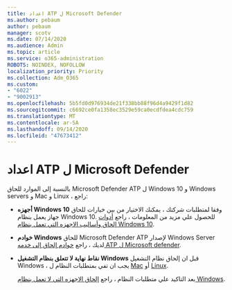 ```yaml
---
title: اعداد ATP ل Microsoft Defender
ms.author: pebaum
author: pebaum
manager: scotv
ms.date: 07/14/2020
ms.audience: Admin
ms.topic: article
ms.service: o365-administration
ROBOTS: NOINDEX, NOFOLLOW
localization_priority: Priority
ms.collection: Adm_O365
ms.custom:
- "6022"
- "9002913"
ms.openlocfilehash: 5b5fd0d976934de21f338bb88f96d4a9429f1d82
ms.sourcegitcommit: c6692ce0fa1358ec3529e59ca0ecdfdea4cdc759
ms.translationtype: MT
ms.contentlocale: ar-SA
ms.lasthandoff: 09/14/2020
ms.locfileid: "47673412"
---
```

# <a name="onboarding-microsoft-defender-atp"></a>اعداد ATP ل Microsoft Defender

بالنسبة إلى الموارد للحاق Microsoft Defender ATP ل Windows 10 و Windows servers و Mac و Linux ، راجع: 

- **أجهزه Windows 10** وفقا لمتطلبات شركتك ، يمكنك الاختيار من بين خيارات للحاق جهاز يعمل بنظام Windows 10. للحصول علي مزيد من المعلومات ، راجع [أدوات إلحاق وأساليب الاجهزه التي تعمل بنظام Windows 10](https://docs.microsoft.com/windows/security/threat-protection/microsoft-defender-atp/configure-endpoints). 

- **خوادم Windows** للحاق Microsoft Defender ATP لإصدار Windows Server لديك ، راجع [خوادم إلحاق إلى خدمه ATP ل Microsoft defender](https://docs.microsoft.com/windows/security/threat-protection/microsoft-defender-atp/configure-server-endpoints).

- **نقاط نهاية لا تتعلق بنظام التشغيل Windows**  قبل ان إلحاق نظام التشغيل Windows ، يجب ان تفي بمتطلبات النظام ل [Mac](https://docs.microsoft.com/windows/security/threat-protection/microsoft-defender-atp/microsoft-defender-atp-mac#system-requirements) أو [Linux](https://docs.microsoft.com/windows/security/threat-protection/microsoft-defender-atp/microsoft-defender-atp-linux#system-requirements).

    بعد التاكيد علي متطلبات النظام ، راجع [إلحاق الاجهزه التي لا تعمل بنظام Windows](https://docs.microsoft.com/windows/security/threat-protection/microsoft-defender-atp/configure-endpoints-non-windows#onboarding-non-windows-machines).